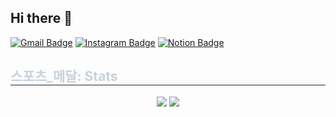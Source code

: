 ## Hi there 👋

[![Gmail Badge](https://img.shields.io/badge/Gmail-d14836?style=flat-square&logo=Gmail&logoColor=white&link=mailto:jeonguk21@gmail.com)](mailto:jeonguk21@gmail.com)
[![Instagram Badge](https://img.shields.io/badge/Instagram-E4405F?style=flat-square&logo=Instagram&logoColor=white&link=https://instagram.com/chae_.vly)](https://instagram.com/chae_.vly)
[![Notion Badge](https://img.shields.io/badge/Notion-000000?style=flat-square&logo=Notion&logoColor=white&link=https://www.notion.so/yourusername)](https://www.notion.so/yourusername)


<div style="text-align: left;">
    <h2 style="border-bottom: 1px solid #21262d; color: #c9d1d9;"> 스포츠_메달: Stats </h2> <div align= "center"> <img src="https://github-readme-stats.vercel.app/api?username=jeonguk0201&bg_color=180,000000,&title_color=000000&text_color=000000"
         /> <img src="https://github-readme-stats.vercel.app/api/top-langs/?username=jeonguk0201&layout=compact&bg_color=180,000000,&title_color=000000&text_color=000000"
           /> </div>
    </div>

